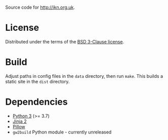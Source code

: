 Source code for <http://ikn.org.uk>.

# License

Distributed under the terms of the
[BSD 3-Clause license](https://opensource.org/licenses/BSD-3-Clause).

# Build

Adjust paths in config files in the `data` directory, then run `make`.  This
builds a static site in the `dist` directory.

# Dependencies

- [Python 3](http://www.python.org) (>= 3.7)
- [Jinja 2](https://jinja.palletsprojects.com/en/2.11.x/)
- [Pillow](https://python-pillow.org/)
- `gw2build` Python module - currently unreleased
